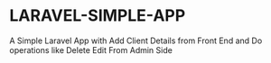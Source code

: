# LARAVEL-SIMPLE-APP
A Simple Laravel App with Add Client Details from Front End and Do operations like Delete Edit From Admin Side
